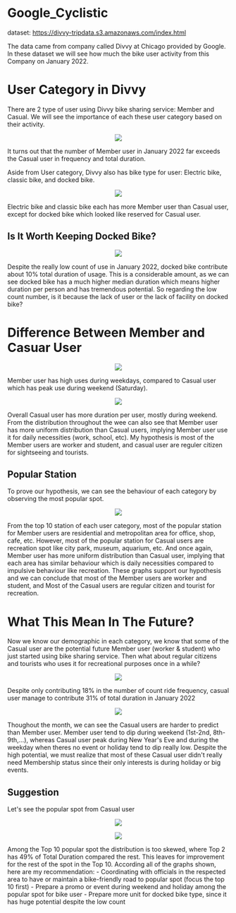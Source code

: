 # Google_Cyclistic
dataset: https://divvy-tripdata.s3.amazonaws.com/index.html

The data came from company called Divvy at Chicago provided by Google. In these dataset we will see how much the bike user activity from this Company on January 2022.

# User Category in Divvy
There are 2 type of user using Divvy bike sharing service: Member and Casual. We will see the importance of each these user category based on their activity.
 <p align="center">
 <img src="https://github.com/salmanzf/Google_Cyclistic/blob/streamlit/Gambar/gambar1.png">
 </p>
It turns out that the number of Member user in January 2022 far exceeds the Casual user in frequency and total duration.

Aside from User category, Divvy also has bike type for user: Electric bike, classic bike, and docked bike.
<p align="center">
 <img src="https://github.com/salmanzf/Google_Cyclistic/blob/streamlit/Gambar/gambar2.png">
 </p>
Electric bike and classic bike each has more Member user than Casual user, except for docked bike which looked like reserved for Casual user.

## Is It Worth Keeping Docked Bike?
 <p align="center">
 <img src="https://github.com/salmanzf/Google_Cyclistic/blob/streamlit/Gambar/gambar3.png">
 </p>
Despite the really low count of use in January 2022, docked bike contribute about 10% total duration of usage. This is a considerable amount, as we can see docked bike has a much higher median duration which means higher duration per person and has tremendous potential. So regarding the low count number, is it because the lack of user or the lack of facility on docked bike?

# Difference Between Member and Casuar User
 <p align="center">
 <img src="https://github.com/salmanzf/Google_Cyclistic/blob/streamlit/Gambar/gambar4.png">
 </p>
Member user has high uses during weekdays, compared to Casual user which has peak use during weekend (Saturday).
<p align="center">
 <img src="https://github.com/salmanzf/Google_Cyclistic/blob/streamlit/Gambar/gambar5.png">
 </p>
Overall Casual user has more duration per user, mostly during weekend. From the distribution throughout the wee can also see that Member user has more uniform distribution than Casual users, implying Member user use it for daily necessities (work, school, etc). My hypothesis is most of the Member users are worker and student, and casual user are reguler citizen for sightseeing and tourists.

## Popular Station
To prove our hypothesis, we can see the behaviour of each category by observing the most popular spot.
<p align="center">
 <img src="https://github.com/salmanzf/Google_Cyclistic/blob/streamlit/Gambar/gambar6.png">
 </p>
From the top 10 station of each user category, most of the popular station for Member users are residential and metropolitan area for office, shop, cafe, etc. However, most of the popular station for Casual users are recreation spot like city park, museum, aquarium, etc. And once again, Member user has more uniform distribution than Casual user, implying that each area has similar behaviour which is daily necessities compared to impulsive behaviour like recreation. These graphs support our hypothesis and we can conclude that most of the Member users are worker and student, and Most of the Casual users are regular citizen and tourist for recreation.

# What This Mean In The Future?
Now we know our demographic in each category, we know that some of the Casual user are the potential future Member user (worker & student) who just started using bike sharing service. Then what about regular citizens and tourists who uses it for recreational purposes once in a while?
<p align="center">
 <img src="https://github.com/salmanzf/Google_Cyclistic/blob/streamlit/Gambar/gambar7.png">
 </p>
Despite only contributing 18% in the number of count ride frequency, casual user manage to contribute 31% of total duration in January 2022
<p align="center">
 <img src="https://github.com/salmanzf/Google_Cyclistic/blob/streamlit/Gambar/gambar8.png">
 </p>
Thoughout the month, we can see the Casual users are harder to predict than Member user. Member user tend to dip during weekend (1st-2nd, 8th-9th,...), whereas Casual user peak during New Year's Eve and during the weekday when theres no event or holiday tend to dip really low. Despite the high potential, we must realize that most of these Casual user didn't really need Membership status since their only interests is during holiday or big events.

## Suggestion
Let's see the popular spot from Casual user
<p align="center">
 <img src="https://github.com/salmanzf/Google_Cyclistic/blob/streamlit/Gambar/gambar9.png">
 </p>
<p align="center">
 <img src="https://github.com/salmanzf/Google_Cyclistic/blob/streamlit/Gambar/gambar10.png">
 </p>
Among the Top 10 popular spot the distribution is too skewed, where Top 2 has 49% of Total Duration compared the rest. This leaves for improvement for the rest of the spot in the Top 10.
According all of the graphs shown, here are my recommendation:
- Coordinating with officials in the respected area to have or maintain a bike-friendly road to popular spot (focus the top 10 first)
- Prepare a promo or event during weekend and holiday among the popular spot for bike user
- Prepare more unit for docked bike type, since it has huge potential despite the low count
